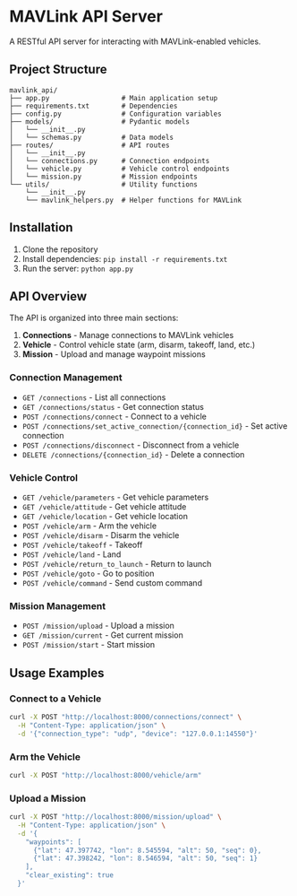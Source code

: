 # MAVLink API Server

A RESTful API server for interacting with MAVLink-enabled vehicles.

## Project Structure

```
mavlink_api/
├── app.py                  # Main application setup
├── requirements.txt        # Dependencies
├── config.py               # Configuration variables
├── models/                 # Pydantic models
│   └── __init__.py
│   └── schemas.py          # Data models
├── routes/                 # API routes
│   └── __init__.py
│   └── connections.py      # Connection endpoints
│   └── vehicle.py          # Vehicle control endpoints
│   └── mission.py          # Mission endpoints
└── utils/                  # Utility functions
    └── __init__.py
    └── mavlink_helpers.py  # Helper functions for MAVLink
```

## Installation

1. Clone the repository
2. Install dependencies: `pip install -r requirements.txt`
3. Run the server: `python app.py`

## API Overview

The API is organized into three main sections:

1. **Connections** - Manage connections to MAVLink vehicles
2. **Vehicle** - Control vehicle state (arm, disarm, takeoff, land, etc.)
3. **Mission** - Upload and manage waypoint missions

### Connection Management

- `GET /connections` - List all connections
- `GET /connections/status` - Get connection status
- `POST /connections/connect` - Connect to a vehicle
- `POST /connections/set_active_connection/{connection_id}` - Set active connection
- `POST /connections/disconnect` - Disconnect from a vehicle
- `DELETE /connections/{connection_id}` - Delete a connection

### Vehicle Control

- `GET /vehicle/parameters` - Get vehicle parameters
- `GET /vehicle/attitude` - Get vehicle attitude
- `GET /vehicle/location` - Get vehicle location
- `POST /vehicle/arm` - Arm the vehicle
- `POST /vehicle/disarm` - Disarm the vehicle
- `POST /vehicle/takeoff` - Takeoff
- `POST /vehicle/land` - Land
- `POST /vehicle/return_to_launch` - Return to launch
- `POST /vehicle/goto` - Go to position
- `POST /vehicle/command` - Send custom command

### Mission Management

- `POST /mission/upload` - Upload a mission
- `GET /mission/current` - Get current mission
- `POST /mission/start` - Start mission

## Usage Examples

### Connect to a Vehicle

```bash
curl -X POST "http://localhost:8000/connections/connect" \
  -H "Content-Type: application/json" \
  -d '{"connection_type": "udp", "device": "127.0.0.1:14550"}'
```

### Arm the Vehicle

```bash
curl -X POST "http://localhost:8000/vehicle/arm"
```

### Upload a Mission

```bash
curl -X POST "http://localhost:8000/mission/upload" \
  -H "Content-Type: application/json" \
  -d '{
    "waypoints": [
      {"lat": 47.397742, "lon": 8.545594, "alt": 50, "seq": 0},
      {"lat": 47.398242, "lon": 8.546594, "alt": 50, "seq": 1}
    ],
    "clear_existing": true
  }'
```